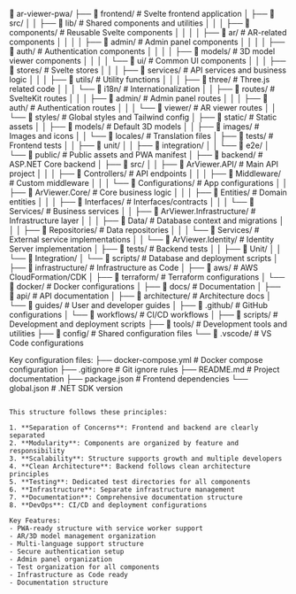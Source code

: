 📁 ar-viewer-pwa/
├── 📁 frontend/                      # Svelte frontend application
│   ├── 📁 src/
│   │   ├── 📁 lib/                  # Shared components and utilities
│   │   │   ├── 📁 components/       # Reusable Svelte components
│   │   │   │   ├── 📁 ar/          # AR-related components
│   │   │   │   ├── 📁 admin/       # Admin panel components
│   │   │   │   ├── 📁 auth/        # Authentication components
│   │   │   │   ├── 📁 models/      # 3D model viewer components
│   │   │   │   └── 📁 ui/          # Common UI components
│   │   │   ├── 📁 stores/          # Svelte stores
│   │   │   ├── 📁 services/        # API services and business logic
│   │   │   ├── 📁 utils/           # Utility functions
│   │   │   ├── 📁 three/           # Three.js related code
│   │   │   └── 📁 i18n/            # Internationalization
│   │   ├── 📁 routes/              # SvelteKit routes
│   │   │   ├── 📁 admin/          # Admin panel routes
│   │   │   ├── 📁 auth/           # Authentication routes
│   │   │   └── 📁 viewer/         # AR viewer routes
│   │   └── 📁 styles/             # Global styles and Tailwind config
│   ├── 📁 static/                  # Static assets
│   │   ├── 📁 models/             # Default 3D models
│   │   ├── 📁 images/             # Images and icons
│   │   └── 📁 locales/            # Translation files
│   ├── 📁 tests/                   # Frontend tests
│   │   ├── 📁 unit/
│   │   ├── 📁 integration/
│   │   └── 📁 e2e/
│   └── 📁 public/                  # Public assets and PWA manifest
│
├── 📁 backend/                      # ASP.NET Core backend
│   ├── 📁 src/
│   │   ├── 📁 ArViewer.API/        # Main API project
│   │   │   ├── 📁 Controllers/     # API endpoints
│   │   │   ├── 📁 Middleware/      # Custom middleware
│   │   │   └── 📁 Configurations/  # App configurations
│   │   ├── 📁 ArViewer.Core/       # Core business logic
│   │   │   ├── 📁 Entities/        # Domain entities
│   │   │   ├── 📁 Interfaces/      # Interfaces/contracts
│   │   │   └── 📁 Services/        # Business services
│   │   ├── 📁 ArViewer.Infrastructure/  # Infrastructure layer
│   │   │   ├── 📁 Data/           # Database context and migrations
│   │   │   ├── 📁 Repositories/   # Data repositories
│   │   │   └── 📁 Services/       # External service implementations
│   │   └── 📁 ArViewer.Identity/   # Identity Server implementation
│   ├── 📁 tests/                   # Backend tests
│   │   ├── 📁 Unit/
│   │   └── 📁 Integration/
│   └── 📁 scripts/                 # Database and deployment scripts
│
├── 📁 infrastructure/              # Infrastructure as Code
│   ├── 📁 aws/                    # AWS CloudFormation/CDK
│   ├── 📁 terraform/              # Terraform configurations
│   └── 📁 docker/                 # Docker configurations
│
├── 📁 docs/                        # Documentation
│   ├── 📁 api/                    # API documentation
│   ├── 📁 architecture/           # Architecture docs
│   └── 📁 guides/                 # User and developer guides
│
├── 📁 .github/                     # GitHub configurations
│   └── 📁 workflows/              # CI/CD workflows
│
├── 📁 scripts/                     # Development and deployment scripts
├── 📁 tools/                       # Development tools and utilities
├── 📁 config/                      # Shared configuration files
└── 📁 .vscode/                     # VS Code configurations

Key configuration files:
├── docker-compose.yml             # Docker compose configuration
├── .gitignore                     # Git ignore rules
├── README.md                      # Project documentation
├── package.json                   # Frontend dependencies
└── global.json                    # .NET SDK version
```

This structure follows these principles:

1. **Separation of Concerns**: Frontend and backend are clearly separated
2. **Modularity**: Components are organized by feature and responsibility
3. **Scalability**: Structure supports growth and multiple developers
4. **Clean Architecture**: Backend follows clean architecture principles
5. **Testing**: Dedicated test directories for all components
6. **Infrastructure**: Separate infrastructure management
7. **Documentation**: Comprehensive documentation structure
8. **DevOps**: CI/CD and deployment configurations

Key Features:
- PWA-ready structure with service worker support
- AR/3D model management organization
- Multi-language support structure
- Secure authentication setup
- Admin panel organization
- Test organization for all components
- Infrastructure as Code ready
- Documentation structure 